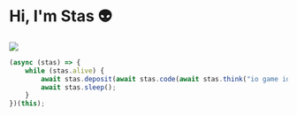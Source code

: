 # Hi, I'm Stas 👽
<img src="https://img.shields.io/github/license/stasadance/stasadance">

```js
(async (stas) => {
    while (stas.alive) {
        await stas.deposit(await stas.code(await stas.think("io game ideas")));
        await stas.sleep();
    }
})(this);

```
